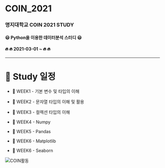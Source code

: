 # COIN_2021

### 명지대학교 COIN 2021 STUDY

#### :smiley: Python을 이용한 데이터분석 스터디 :smiley:
#### 🔥 :fire: 2021-03-01 ~ 🔥 :fire:
---
# :date: Study 일정

* :ledger: WEEK1 - 기본 변수 및 타입의 이해

* :ledger: WEEK2 - 문자열 타입의 이해 및 활용

* :ledger: WEEK3 - 컬렉션 타입의 이해

* :ledger: WEEK4 - Numpy

* :ledger: WEEK5 - Pandas

* :ledger: WEEK6 - Matplotlib

* :ledger: WEEK6 - Seaborn


![COIN활동](https://user-images.githubusercontent.com/72305202/116538355-5e3d7400-a922-11eb-87e5-d56d2bfedeb1.jpg)


